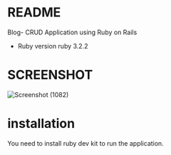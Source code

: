 # README

Blog- CRUD Application using Ruby on Rails

* Ruby version
  ruby 3.2.2
  
# SCREENSHOT


![Screenshot (1082)](https://user-images.githubusercontent.com/111583166/235307237-1f67b011-45fc-447a-a506-e325897aab9b.png)

# installation

You need to install ruby dev kit to run the application.